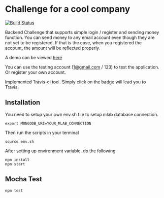 # Challenge for a cool company
[![Build Status](https://travis-ci.org/zioutang/test_beam.svg?branch=master)](https://travis-ci.org/zioutang/test_beam)

Backend Challenge that supports simple login / register and sending money function. You can send money to any email account even though they are not yet to be registered. If that is the case, when you registered the account, the amount will be reflected properly.

A demo can be viewed [here](https://beam-test-123.herokuapp.com/)

You can use the testing account (1@gmail.com / 123) to test the application. Or register your own account.

Implemented Travis-ci tool. Simply click on the badge will lead you to Travis.


## Installation

You need to setup your own env.sh file to setup mlab database connection.

```
export MONGODB_URI=YOUR_MLAB_CONNECTION
```

Then run the scripts in your terminal

```
source env.sh
```

After setting up environment variable, do the following
```
npm install
npm start
```


## Mocha Test

```
npm test
```
